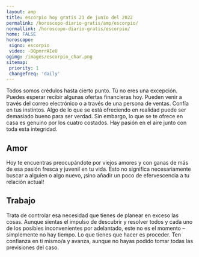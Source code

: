 ```yaml
---
layout: amp
title: escorpio hoy gratis 21 de junio del 2022 
permalink: /horoscopo-diario-gratis/amp/escorpio/
normallink: /horoscopo-diario-gratis/escorpio/
home: FALSE
horoscopo:
 signo: escorpio
 video: -DQpmrrAIeU
ogimg: /images/escorpio_char.png
sitemap:
 priority: 1
 changefreq: 'daily'
---
```



Todos somos crédulos hasta cierto punto. Tú no eres una excepción. Puedes esperar recibir algunas ofertas financieras hoy. Pueden venir a través del correo electrónico o a través de una persona de ventas. Confía en tus instintos. Algo de lo que se está ofreciendo en realidad puede ser demasiado bueno para ser verdad. Sin embargo, lo que se te ofrece en casa es genuino por los cuatro costados. Hay pasión en el aire junto con toda esta integridad.

## Amor

Hoy te encuentras preocupándote por viejos amores y con ganas de más de esa pasión fresca y juvenil en tu vida. Esto no significa necesariamente buscar a alguien o algo nuevo, ¡sino añadir un poco de efervescencia a tu relación actual!

## Trabajo

Trata de controlar esa necesidad que tienes de planear en exceso las cosas. Aunque sientas el impulso de descubrir y resolver todos y cada uno de los posibles inconvenientes por adelantado, este no es el momento –simplemente no hay tiempo. Lo que tienes que hacer es proceder. Ten confianza en ti mismo/a y avanza, aunque no hayas podido tomar todas las previsiones del caso.